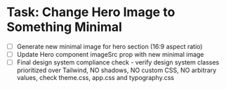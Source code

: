 # Task: Change Hero Image to Something Minimal

- [ ] Generate new minimal image for hero section (16:9 aspect ratio)
- [ ] Update Hero component imageSrc prop with new minimal image
- [ ] Final design system compliance check - verify design system classes prioritized over Tailwind, NO shadows, NO custom CSS, NO arbitrary values, check theme.css, app.css and typography.css